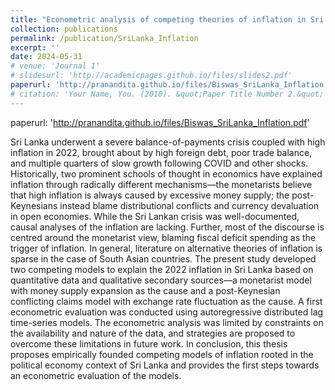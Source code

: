 ```yaml
---
title: "Econometric analysis of competing theories of inflation in Sri Lanka—Money supply or exchange rate?"
collection: publications
permalink: /publication/SriLanka_Inflation
excerpt: ''
date: 2024-05-31
# venue: 'Journal 1'
# slidesurl: 'http://academicpages.github.io/files/slides2.pdf'
paperurl: 'http://pranandita.github.io/files/Biswas_SriLanka_Inflation.pdf'
# citation: 'Your Name, You. (2010). &quot;Paper Title Number 2.&quot; <i>Journal 1</i>. 1(2).'
---
```

paperurl: 'http://pranandita.github.io/files/Biswas_SriLanka_Inflation.pdf'

Sri Lanka underwent a severe balance-of-payments crisis coupled with high inflation in 2022, brought about by high foreign debt, poor trade balance, and multiple quarters of slow growth following COVID and other shocks. Historically, two prominent schools of thought in economics have explained inflation through radically different mechanisms—the monetarists believe that high inflation is always caused by excessive money supply; the post-Keynesians instead blame distributional conflicts and currency devaluation in open economies. While the Sri Lankan crisis was well-documented, causal analyses of the inflation are lacking. Further, most of the discourse is centred around the monetarist view, blaming fiscal deficit spending as the trigger of inflation. In general, literature on alternative theories of inflation is sparse in the case of South Asian countries. The present study developed two competing models to explain the 2022 inflation in Sri Lanka based on quantitative data and qualitative secondary sources—a monetarist model with money supply expansion as the cause and a post-Keynesian conflicting claims model with exchange rate fluctuation as the cause. A first econometric evaluation was conducted using autoregressive distributed lag time-series models. The econometric analysis was limited by constraints on the availability and nature of the data, and strategies are proposed to overcome these limitations in future work. In conclusion, this thesis proposes empirically founded competing models of inflation rooted in the political economy context of Sri Lanka and provides the first steps towards an econometric evaluation of the models.

